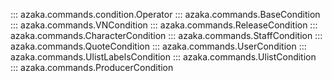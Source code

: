::: azaka.commands.condition.Operator
::: azaka.commands.BaseCondition
::: azaka.commands.VNCondition
::: azaka.commands.ReleaseCondition
::: azaka.commands.CharacterCondition
::: azaka.commands.StaffCondition
::: azaka.commands.QuoteCondition
::: azaka.commands.UserCondition
::: azaka.commands.UlistLabelsCondition
::: azaka.commands.UlistCondition
::: azaka.commands.ProducerCondition
